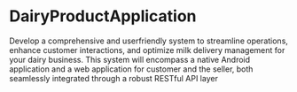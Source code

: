 # DairyProductApplication
Develop a comprehensive and userfriendly system to streamline operations, enhance customer interactions, and optimize milk delivery management for your dairy business. This system will encompass a native Android application and a web application for customer and the seller, both seamlessly integrated through a robust RESTful API layer

